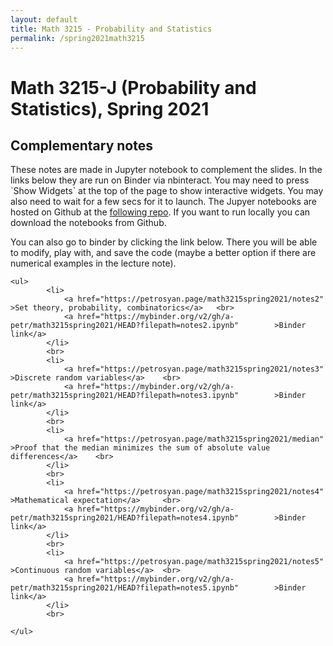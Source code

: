 ```yaml
---
layout: default
title: Math 3215 - Probability and Statistics
permalink: /spring2021math3215
---
```

<body>

<h1>Math 3215-J (Probability and Statistics), Spring 2021</h1>

<h2>Complementary notes</h2>

<p>These notes are made in Jupyter notebook to complement the slides. 
In the links below they are run on Binder via nbinteract. You may need to press `Show Widgets` at the top of the page to show interactive widgets. You may also need to wait for a few secs for it to launch.  The Jupyer notebooks are hosted on Github at the  <a href="https://github.com/a-petr/math3215spring2021" > following repo</a>.  If you want to run locally you can download the notebooks from Github. </p>


<p>You can also go to binder by clicking the link below. There you will be able to modify, play with, and save the code (maybe a better option if there are numerical examples in the lecture note). </p>




	<ul>
			<li>
			 	<a href="https://petrosyan.page/math3215spring2021/notes2" >Set theory, probability, combinatorics</a>	 <br>  
			 	<a href="https://mybinder.org/v2/gh/a-petr/math3215spring2021/HEAD?filepath=notes2.ipynb"		 >Binder link</a>
			</li>     
			<br> 		
			<li>
			 	<a href="https://petrosyan.page/math3215spring2021/notes3" >Discrete random variables</a>	 <br>  
			 	<a href="https://mybinder.org/v2/gh/a-petr/math3215spring2021/HEAD?filepath=notes3.ipynb"		 >Binder link</a>
			</li>     
			<br> 	
			<li>
			 	<a href="https://petrosyan.page/math3215spring2021/median" >Proof that the median minimizes the sum of absolute value differences</a>	 <br>  
			</li>    
			<br>
			<li>
			 	<a href="https://petrosyan.page/math3215spring2021/notes4" >Mathematical expectation</a>	 <br>  
			 	<a href="https://mybinder.org/v2/gh/a-petr/math3215spring2021/HEAD?filepath=notes4.ipynb"		 >Binder link</a>
			</li>     
			<br> 
			<li>
			 	<a href="https://petrosyan.page/math3215spring2021/notes5" >Continuous random variables</a>	 <br>  
			 	<a href="https://mybinder.org/v2/gh/a-petr/math3215spring2021/HEAD?filepath=notes5.ipynb"		 >Binder link</a>
			</li>     
			<br> 

	</ul>
</body>


